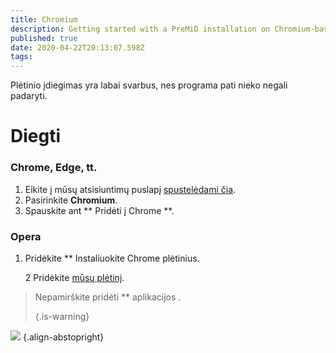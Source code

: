 ```yaml
---
title: Chromium
description: Getting started with a PreMiD installation on Chromium-based browsers
published: true
date: 2020-04-22T20:13:07.598Z
tags:
---
```


Plėtinio įdiegimas yra labai svarbus, nes programa pati nieko negali padaryti.

# Diegti
### Chrome, Edge, tt.
1. Eikite į mūsų atsisiuntimų puslapį [spustelėdami čia](https://premid.app/downloads).
2. Pasirinkite **Chromium**.
3. Spauskite ant ** Pridėti į Chrome **.

### Opera
1. Pridėkite ** Instaliuokite Chrome plėtinius.</li> 
   
   2 Pridėkite [ mūsų plėtinį](https://premid.app/downloads).</ol> 



> Nepamirškite  pridėti ** aplikacijos </a>. </p> 
> 
> {.is-warning}</blockquote> 
> 
> ![](https://img.icons8.com/color/2x/chrome.png) {.align-abstopright}